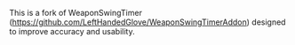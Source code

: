 This is a fork of WeaponSwingTimer (https://github.com/LeftHandedGlove/WeaponSwingTimerAddon) designed to improve accuracy and usability.